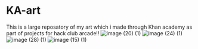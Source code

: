 # KA-art
This is a large reposatory of my art which i made through Khan academy as part of projects for hack club arcade!!
![image (20) (1)](https://github.com/user-attachments/assets/98743b6c-f6eb-4c73-a2fb-4c2ddd32c56a)
![image (24) (1)](https://github.com/user-attachments/assets/fe7cb413-643a-4326-9ec6-198b56a7fcfc)
![image (28) (1)](https://github.com/user-attachments/assets/8107c32a-79ce-4c8d-8fb4-6c0acb57f1d5)
![image (15) (1)](https://github.com/user-attachments/assets/d5073464-408a-4cde-9160-af92309d9bb3)
